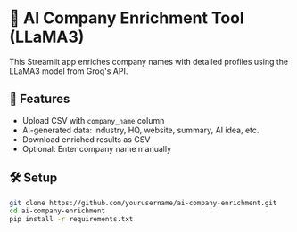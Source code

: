 # 🤖 AI Company Enrichment Tool (LLaMA3)

This Streamlit app enriches company names with detailed profiles using the LLaMA3 model from Groq's API.

## 🔧 Features
- Upload CSV with `company_name` column
- AI-generated data: industry, HQ, website, summary, AI idea, etc.
- Download enriched results as CSV
- Optional: Enter company name manually

## 🛠️ Setup

```bash
git clone https://github.com/yourusername/ai-company-enrichment.git
cd ai-company-enrichment
pip install -r requirements.txt

